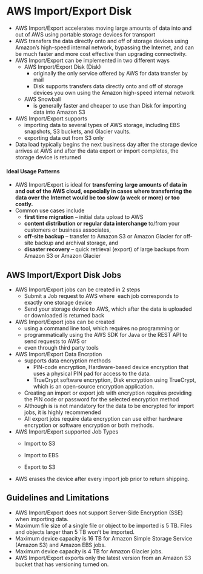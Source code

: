 # AWS Import/Export Disk

* AWS Import/Export accelerates moving large amounts of data into and out of AWS using portable storage devices for transport
* AWS transfers the data directly onto and off of storage devices using Amazon’s high-speed internal network, bypassing the Internet, and can be much faster and more cost effective than upgrading connectivity.
* AWS Import/Export can be implemented in two different ways
  * AWS Import/Export Disk \(Disk\)
    * originally the only service offered by AWS for data transfer by mail
    * Disk supports transfers data directly onto and off of storage devices you own using the Amazon high-speed internal network
  * AWS Snowball
    * is generally faster and cheaper to use than Disk for importing data into Amazon S3
* AWS Import/Export supports
  * importing data to several types of AWS storage, including EBS snapshots, S3 buckets, and Glacier vaults.
  * exporting data out from S3 only
* Data load typically begins the next business day after the storage device arrives at AWS and after the data export or import completes, the storage device is returned

#### Ideal Usage Patterns

* AWS Import/Export is ideal for
  **transferring large amounts of data in and out of the AWS cloud, especially in cases where transferring the data over the Internet would be too slow \(a week or more\) or too costly.**
* Common use cases include
  * **first time migration**
    – initial data upload to AWS
  * **content distribution or regular data interchange**
    to/from your customers or business associates,
  * **off-site backup**
    – transfer to Amazon S3 or Amazon Glacier for off-site backup and archival storage, and
  * **disaster recovery**
    – quick retrieval \(export\) of large backups from Amazon S3 or Amazon Glacier

## AWS Import/Export Disk Jobs

* AWS Import/Export jobs can be created in 2 steps
  * Submit a Job request to AWS where  each job corresponds to exactly one storage device
  * Send your storage device to AWS, which after the data is uploaded or downloaded is returned back
* AWS Import/Export jobs can be created
  * using a command line tool, which requires no programming or
  * programmatically using the AWS SDK for Java or the REST API to send requests to AWS or
  * even through third party tools
* AWS Import/Export Data Encrption
  * supports data encryption methods
    * PIN-code encryption, Hardware-based device encryption that uses a physical PIN pad for access to the data.
    * TrueCrypt software encryption, Disk encryption using TrueCrypt, which is an open-source encryption application.
  * Creating an import or export job with encryption requires providing the PIN code or password for the selected encryption method
  * Although is is not mandatory for the data to be encrypted for import jobs, it is highly recommended
  * All export jobs require data encryption can use either hardware encryption or software encryption or both methods.
* AWS Import/Export supported Job Types
  * Import to S3

  * Import to EBS
  * Export to S3
* AWS erases the device after every import job prior to return shipping.

## Guidelines and Limitations

* AWS Import/Export does not support Server-Side Encryption \(SSE\) when importing data.
* Maximum file size of a single file or object to be imported is 5 TB. Files and objects larger than 5 TB won’t be imported.
* Maximum device capacity is 16 TB for Amazon Simple Storage Service \(Amazon S3\) and Amazon EBS jobs.
* Maximum device capacity is 4 TB for Amazon Glacier jobs.
* AWS Import/Export exports only the latest version from an Amazon S3 bucket that has versioning turned on.




